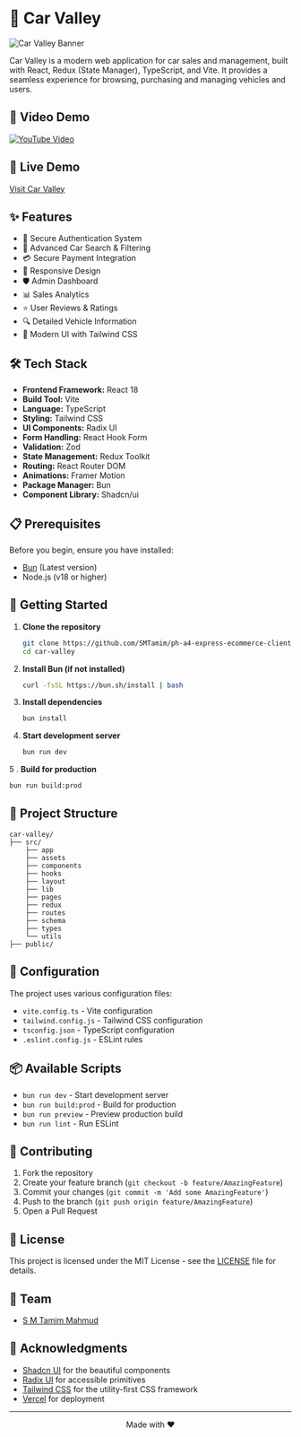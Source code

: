 # 🚗 Car Valley

![Car Valley Banner](https://carstore-frontend.vercel.app/assets/car_valley_logo_cropped-D6VjFXdR.png)

Car Valley is a modern web application for car sales and management, built with React, Redux (State Manager), TypeScript, and Vite. It provides a seamless experience for browsing, purchasing and managing vehicles and users.

## 🌟 Video Demo
[![YouTube Video](https://img.youtube.com/vi/2FYyxic4jvs/0.jpg)](https://www.youtube.com/watch?v=2FYyxic4jvs)

## 🌟 Live Demo

[Visit Car Valley](https://carstore-frontend.vercel.app/)

## ✨ Features

- 🔐 Secure Authentication System
- 🚙 Advanced Car Search & Filtering
- 💳 Secure Payment Integration
- 📱 Responsive Design
- 🛡️ Admin Dashboard
- 📊 Sales Analytics
- ⭐ User Reviews & Ratings
- 🔍 Detailed Vehicle Information
- 🎨 Modern UI with Tailwind CSS

## 🛠️ Tech Stack

- **Frontend Framework:** React 18
- **Build Tool:** Vite
- **Language:** TypeScript
- **Styling:** Tailwind CSS
- **UI Components:** Radix UI
- **Form Handling:** React Hook Form
- **Validation:** Zod
- **State Management:** Redux Toolkit
- **Routing:** React Router DOM
- **Animations:** Framer Motion
- **Package Manager:** Bun
- **Component Library:** Shadcn/ui

## 📋 Prerequisites

Before you begin, ensure you have installed:

- [Bun](https://bun.sh/) (Latest version)
- Node.js (v18 or higher)

## 🚀 Getting Started

1. **Clone the repository**

   ```bash
   git clone https://github.com/SMTamim/ph-a4-express-ecommerce-client car_valley
   cd car-valley
   ```

2. **Install Bun (if not installed)**

   ```bash
   curl -fsSL https://bun.sh/install | bash
   ```

3. **Install dependencies**

   ```bash
   bun install
   ```

4. **Start development server**

   ```bash
   bun run dev
   ```

5 . **Build for production**

```bash
bun run build:prod
```

## 📂 Project Structure

```
car-valley/
├── src/
    ├── app
    ├── assets
    ├── components
    ├── hooks
    ├── layout
    ├── lib
    ├── pages
    ├── redux
    ├── routes
    ├── schema
    ├── types
    └── utils
├── public/
```

## 🔧 Configuration

The project uses various configuration files:

- `vite.config.ts` - Vite configuration
- `tailwind.config.js` - Tailwind CSS configuration
- `tsconfig.json` - TypeScript configuration
- `.eslint.config.js` - ESLint rules

## 📦 Available Scripts

- `bun run dev` - Start development server
- `bun run build:prod` - Build for production
- `bun run preview` - Preview production build
- `bun run lint` - Run ESLint

## 🤝 Contributing

1. Fork the repository
2. Create your feature branch (`git checkout -b feature/AmazingFeature`)
3. Commit your changes (`git commit -m 'Add some AmazingFeature'`)
4. Push to the branch (`git push origin feature/AmazingFeature`)
5. Open a Pull Request

## 📜 License

This project is licensed under the MIT License - see the [LICENSE](LICENSE) file for details.

## 👥 Team

- [S M Tamim Mahmud](https://smtamim.dev)

## 🙏 Acknowledgments

- [Shadcn UI](https://ui.shadcn.com/) for the beautiful components
- [Radix UI](https://www.radix-ui.com/) for accessible primitives
- [Tailwind CSS](https://tailwindcss.com/) for the utility-first CSS framework
- [Vercel](https://vercel.com/) for deployment

---

<p align="center">Made with ❤️</p>
